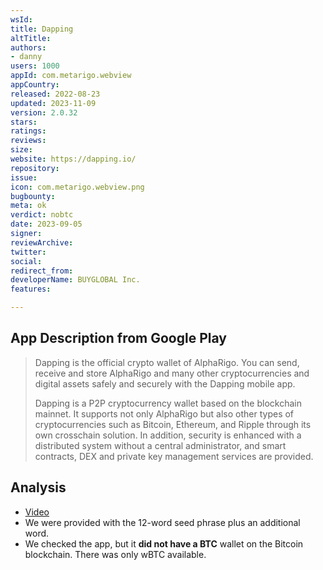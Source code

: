```yaml
---
wsId: 
title: Dapping
altTitle: 
authors:
- danny
users: 1000
appId: com.metarigo.webview
appCountry: 
released: 2022-08-23
updated: 2023-11-09
version: 2.0.32
stars: 
ratings: 
reviews: 
size: 
website: https://dapping.io/
repository: 
issue: 
icon: com.metarigo.webview.png
bugbounty: 
meta: ok
verdict: nobtc
date: 2023-09-05
signer: 
reviewArchive: 
twitter: 
social: 
redirect_from: 
developerName: BUYGLOBAL Inc.
features: 

---
```


## App Description from Google Play

> Dapping is the official crypto wallet of AlphaRigo. You can send, receive and store AlphaRigo and many other cryptocurrencies and digital assets safely and securely with the Dapping mobile app.
>
> Dapping is a P2P cryptocurrency wallet based on the blockchain mainnet. It supports not only AlphaRigo but also other types of cryptocurrencies such as Bitcoin, Ethereum, and Ripple through its own crosschain solution. In addition, security is enhanced with a distributed system without a central administrator, and smart contracts, DEX and private key management services are provided.


## Analysis 

- [Video](https://twitter.com/BitcoinWalletz/status/1698900382200844556)
- We were provided with the 12-word seed phrase plus an additional word. 
- We checked the app, but it **did not have a BTC** wallet on the Bitcoin blockchain. There was only wBTC available.
